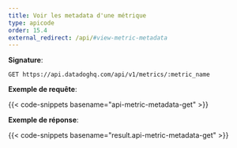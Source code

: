 ```yaml
---
title: Voir les metadata d'une métrique
type: apicode
order: 15.4
external_redirect: /api/#view-metric-metadata
---
```


**Signature**:

`GET https://api.datadoghq.com/api/v1/metrics/:metric_name`

**Exemple de requête**:

{{< code-snippets basename="api-metric-metadata-get" >}}

**Exemple de réponse**:

{{< code-snippets basename="result.api-metric-metadata-get" >}}

